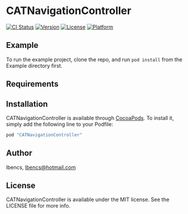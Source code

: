# CATNavigationController

[![CI Status](http://img.shields.io/travis/lbencs/CATNavigationController.svg?style=flat)](https://travis-ci.org/lbencs/CATNavigationController)
[![Version](https://img.shields.io/cocoapods/v/CATNavigationController.svg?style=flat)](http://cocoapods.org/pods/CATNavigationController)
[![License](https://img.shields.io/cocoapods/l/CATNavigationController.svg?style=flat)](http://cocoapods.org/pods/CATNavigationController)
[![Platform](https://img.shields.io/cocoapods/p/CATNavigationController.svg?style=flat)](http://cocoapods.org/pods/CATNavigationController)

## Example

To run the example project, clone the repo, and run `pod install` from the Example directory first.

## Requirements

## Installation

CATNavigationController is available through [CocoaPods](http://cocoapods.org). To install
it, simply add the following line to your Podfile:

```ruby
pod "CATNavigationController"
```

## Author

lbencs, lbencs@hotmail.com

## License

CATNavigationController is available under the MIT license. See the LICENSE file for more info.
